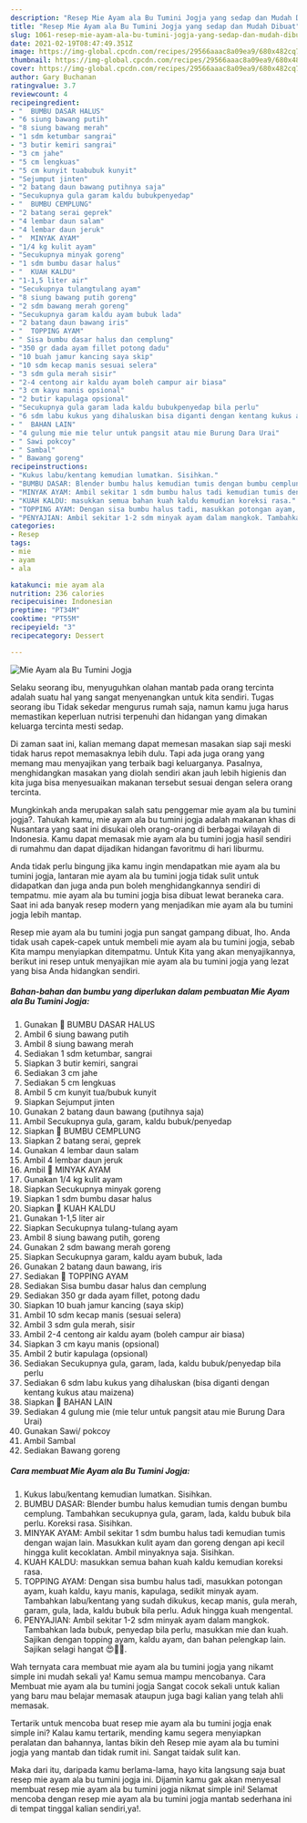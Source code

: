```yaml
---
description: "Resep Mie Ayam ala Bu Tumini Jogja yang sedap dan Mudah Dibuat"
title: "Resep Mie Ayam ala Bu Tumini Jogja yang sedap dan Mudah Dibuat"
slug: 1061-resep-mie-ayam-ala-bu-tumini-jogja-yang-sedap-dan-mudah-dibuat
date: 2021-02-19T08:47:49.351Z
image: https://img-global.cpcdn.com/recipes/29566aaac8a09ea9/680x482cq70/mie-ayam-ala-bu-tumini-jogja-foto-resep-utama.jpg
thumbnail: https://img-global.cpcdn.com/recipes/29566aaac8a09ea9/680x482cq70/mie-ayam-ala-bu-tumini-jogja-foto-resep-utama.jpg
cover: https://img-global.cpcdn.com/recipes/29566aaac8a09ea9/680x482cq70/mie-ayam-ala-bu-tumini-jogja-foto-resep-utama.jpg
author: Gary Buchanan
ratingvalue: 3.7
reviewcount: 4
recipeingredient:
- "  BUMBU DASAR HALUS"
- "6 siung bawang putih"
- "8 siung bawang merah"
- "1 sdm ketumbar sangrai"
- "3 butir kemiri sangrai"
- "3 cm jahe"
- "5 cm lengkuas"
- "5 cm kunyit tuabubuk kunyit"
- "Sejumput jinten"
- "2 batang daun bawang putihnya saja"
- "Secukupnya gula garam kaldu bubukpenyedap"
- "  BUMBU CEMPLUNG"
- "2 batang serai geprek"
- "4 lembar daun salam"
- "4 lembar daun jeruk"
- "  MINYAK AYAM"
- "1/4 kg kulit ayam"
- "Secukupnya minyak goreng"
- "1 sdm bumbu dasar halus"
- "  KUAH KALDU"
- "1-1,5 liter air"
- "Secukupnya tulangtulang ayam"
- "8 siung bawang putih goreng"
- "2 sdm bawang merah goreng"
- "Secukupnya garam kaldu ayam bubuk lada"
- "2 batang daun bawang iris"
- "  TOPPING AYAM"
- " Sisa bumbu dasar halus dan cemplung"
- "350 gr dada ayam fillet potong dadu"
- "10 buah jamur kancing saya skip"
- "10 sdm kecap manis sesuai selera"
- "3 sdm gula merah sisir"
- "2-4 centong air kaldu ayam boleh campur air biasa"
- "3 cm kayu manis opsional"
- "2 butir kapulaga opsional"
- "Secukupnya gula garam lada kaldu bubukpenyedap bila perlu"
- "6 sdm labu kukus yang dihaluskan bisa diganti dengan kentang kukus atau maizena"
- "  BAHAN LAIN"
- "4 gulung mie mie telur untuk pangsit atau mie Burung Dara Urai"
- " Sawi pokcoy"
- " Sambal"
- " Bawang goreng"
recipeinstructions:
- "Kukus labu/kentang kemudian lumatkan. Sisihkan."
- "BUMBU DASAR: Blender bumbu halus kemudian tumis dengan bumbu cemplung. Tambahkan secukupnya gula, garam, lada, kaldu bubuk bila perlu. Koreksi rasa. Sisihkan."
- "MINYAK AYAM: Ambil sekitar 1 sdm bumbu halus tadi kemudian tumis dengan wajan lain. Masukkan kulit ayam dan goreng dengan api kecil hingga kulit kecoklatan. Ambil minyaknya saja. Sisihkan."
- "KUAH KALDU: masukkan semua bahan kuah kaldu kemudian koreksi rasa."
- "TOPPING AYAM: Dengan sisa bumbu halus tadi, masukkan potongan ayam, kuah kaldu, kayu manis, kapulaga, sedikit minyak ayam. Tambahkan labu/kentang yang sudah dikukus, kecap manis, gula merah, garam, gula, lada, kaldu bubuk bila perlu. Aduk hingga kuah mengental."
- "PENYAJIAN: Ambil sekitar 1-2 sdm minyak ayam dalam mangkok. Tambahkan lada bubuk, penyedap bila perlu, masukkan mie dan kuah. Sajikan dengan topping ayam, kaldu ayam, dan bahan pelengkap lain. Sajikan selagi hangat 😍👍🏻."
categories:
- Resep
tags:
- mie
- ayam
- ala

katakunci: mie ayam ala 
nutrition: 236 calories
recipecuisine: Indonesian
preptime: "PT34M"
cooktime: "PT55M"
recipeyield: "3"
recipecategory: Dessert

---
```



![Mie Ayam ala Bu Tumini Jogja](https://img-global.cpcdn.com/recipes/29566aaac8a09ea9/680x482cq70/mie-ayam-ala-bu-tumini-jogja-foto-resep-utama.jpg)

Selaku seorang ibu, menyuguhkan olahan mantab pada orang tercinta adalah suatu hal yang sangat menyenangkan untuk kita sendiri. Tugas seorang ibu Tidak sekedar mengurus rumah saja, namun kamu juga harus memastikan keperluan nutrisi terpenuhi dan hidangan yang dimakan keluarga tercinta mesti sedap.

Di zaman  saat ini, kalian memang dapat memesan masakan siap saji meski tidak harus repot memasaknya lebih dulu. Tapi ada juga orang yang memang mau menyajikan yang terbaik bagi keluarganya. Pasalnya, menghidangkan masakan yang diolah sendiri akan jauh lebih higienis dan kita juga bisa menyesuaikan makanan tersebut sesuai dengan selera orang tercinta. 



Mungkinkah anda merupakan salah satu penggemar mie ayam ala bu tumini jogja?. Tahukah kamu, mie ayam ala bu tumini jogja adalah makanan khas di Nusantara yang saat ini disukai oleh orang-orang di berbagai wilayah di Indonesia. Kamu dapat memasak mie ayam ala bu tumini jogja hasil sendiri di rumahmu dan dapat dijadikan hidangan favoritmu di hari liburmu.

Anda tidak perlu bingung jika kamu ingin mendapatkan mie ayam ala bu tumini jogja, lantaran mie ayam ala bu tumini jogja tidak sulit untuk didapatkan dan juga anda pun boleh menghidangkannya sendiri di tempatmu. mie ayam ala bu tumini jogja bisa dibuat lewat beraneka cara. Saat ini ada banyak resep modern yang menjadikan mie ayam ala bu tumini jogja lebih mantap.

Resep mie ayam ala bu tumini jogja pun sangat gampang dibuat, lho. Anda tidak usah capek-capek untuk membeli mie ayam ala bu tumini jogja, sebab Kita mampu menyiapkan ditempatmu. Untuk Kita yang akan menyajikannya, berikut ini resep untuk menyajikan mie ayam ala bu tumini jogja yang lezat yang bisa Anda hidangkan sendiri.

<!--inarticleads1-->

##### Bahan-bahan dan bumbu yang diperlukan dalam pembuatan Mie Ayam ala Bu Tumini Jogja:

1. Gunakan  🍜 BUMBU DASAR HALUS
1. Ambil 6 siung bawang putih
1. Ambil 8 siung bawang merah
1. Sediakan 1 sdm ketumbar, sangrai
1. Siapkan 3 butir kemiri, sangrai
1. Sediakan 3 cm jahe
1. Sediakan 5 cm lengkuas
1. Ambil 5 cm kunyit tua/bubuk kunyit
1. Siapkan Sejumput jinten
1. Gunakan 2 batang daun bawang (putihnya saja)
1. Ambil Secukupnya gula, garam, kaldu bubuk/penyedap
1. Siapkan  🍜 BUMBU CEMPLUNG
1. Siapkan 2 batang serai, geprek
1. Gunakan 4 lembar daun salam
1. Ambil 4 lembar daun jeruk
1. Ambil  🍜 MINYAK AYAM
1. Gunakan 1/4 kg kulit ayam
1. Siapkan Secukupnya minyak goreng
1. Siapkan 1 sdm bumbu dasar halus
1. Siapkan  🍜 KUAH KALDU
1. Gunakan 1-1,5 liter air
1. Siapkan Secukupnya tulang-tulang ayam
1. Ambil 8 siung bawang putih, goreng
1. Gunakan 2 sdm bawang merah goreng
1. Siapkan Secukupnya garam, kaldu ayam bubuk, lada
1. Gunakan 2 batang daun bawang, iris
1. Sediakan  🍜 TOPPING AYAM
1. Sediakan  Sisa bumbu dasar halus dan cemplung
1. Sediakan 350 gr dada ayam fillet, potong dadu
1. Siapkan 10 buah jamur kancing (saya skip)
1. Ambil 10 sdm kecap manis (sesuai selera)
1. Ambil 3 sdm gula merah, sisir
1. Ambil 2-4 centong air kaldu ayam (boleh campur air biasa)
1. Siapkan 3 cm kayu manis (opsional)
1. Ambil 2 butir kapulaga (opsional)
1. Sediakan Secukupnya gula, garam, lada, kaldu bubuk/penyedap bila perlu
1. Sediakan 6 sdm labu kukus yang dihaluskan (bisa diganti dengan kentang kukus atau maizena)
1. Siapkan  🍜 BAHAN LAIN
1. Sediakan 4 gulung mie (mie telur untuk pangsit atau mie Burung Dara Urai)
1. Gunakan  Sawi/ pokcoy
1. Ambil  Sambal
1. Sediakan  Bawang goreng




<!--inarticleads2-->

##### Cara membuat Mie Ayam ala Bu Tumini Jogja:

1. Kukus labu/kentang kemudian lumatkan. Sisihkan.
1. BUMBU DASAR: Blender bumbu halus kemudian tumis dengan bumbu cemplung. Tambahkan secukupnya gula, garam, lada, kaldu bubuk bila perlu. Koreksi rasa. Sisihkan.
1. MINYAK AYAM: Ambil sekitar 1 sdm bumbu halus tadi kemudian tumis dengan wajan lain. Masukkan kulit ayam dan goreng dengan api kecil hingga kulit kecoklatan. Ambil minyaknya saja. Sisihkan.
1. KUAH KALDU: masukkan semua bahan kuah kaldu kemudian koreksi rasa.
1. TOPPING AYAM: Dengan sisa bumbu halus tadi, masukkan potongan ayam, kuah kaldu, kayu manis, kapulaga, sedikit minyak ayam. Tambahkan labu/kentang yang sudah dikukus, kecap manis, gula merah, garam, gula, lada, kaldu bubuk bila perlu. Aduk hingga kuah mengental.
1. PENYAJIAN: Ambil sekitar 1-2 sdm minyak ayam dalam mangkok. Tambahkan lada bubuk, penyedap bila perlu, masukkan mie dan kuah. Sajikan dengan topping ayam, kaldu ayam, dan bahan pelengkap lain. Sajikan selagi hangat 😍👍🏻.




Wah ternyata cara membuat mie ayam ala bu tumini jogja yang nikamt simple ini mudah sekali ya! Kamu semua mampu mencobanya. Cara Membuat mie ayam ala bu tumini jogja Sangat cocok sekali untuk kalian yang baru mau belajar memasak ataupun juga bagi kalian yang telah ahli memasak.

Tertarik untuk mencoba buat resep mie ayam ala bu tumini jogja enak simple ini? Kalau kamu tertarik, mending kamu segera menyiapkan peralatan dan bahannya, lantas bikin deh Resep mie ayam ala bu tumini jogja yang mantab dan tidak rumit ini. Sangat taidak sulit kan. 

Maka dari itu, daripada kamu berlama-lama, hayo kita langsung saja buat resep mie ayam ala bu tumini jogja ini. Dijamin kamu gak akan menyesal membuat resep mie ayam ala bu tumini jogja nikmat simple ini! Selamat mencoba dengan resep mie ayam ala bu tumini jogja mantab sederhana ini di tempat tinggal kalian sendiri,ya!.

